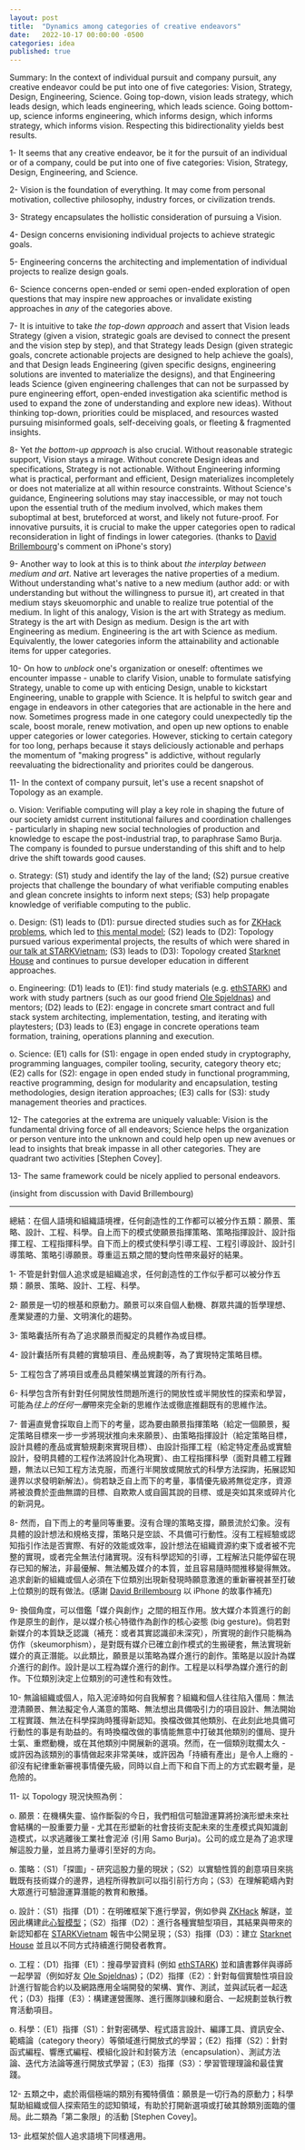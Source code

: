 ```yaml
---
layout: post
title:  "Dynamics among categories of creative endeavors"
date:   2022-10-17 00:00:00 -0500
categories: idea
published: true
---
```


Summary: In the context of individual pursuit and company pursuit, any creative endeavor could be put into one of five categories: Vision, Strategy, Design, Engineering, Science. Going top-down, vision leads strategy, which leads design, which leads engineering, which leads science. Going bottom-up, science informs engineering, which informs design, which informs strategy, which informs vision. Respecting this bidirectionality yields best results.

1- It seems that any creative endeavor, be it for the pursuit of an individual or of a company, could be put into one of five categories: Vision, Strategy, Design, Engineering, and Science.

2- Vision is the foundation of everything. It may come from personal motivation, collective philosophy, industry forces, or civilization trends.

3- Strategy encapsulates the hollistic consideration of pursuing a Vision.

4- Design concerns envisioning individual projects to achieve strategic goals.

5- Engineering concerns the architecting and implementation of individual projects to realize design goals.

6- Science concerns open-ended or semi open-ended exploration of open questions that may inspire new approaches or invalidate existing approaches in *any* of the categories above.

7- It is intuitive to take *the top-down approach* and assert that Vision leads Strategy (given a vision, strategic goals are devised to connect the present and the vision step by step), and that Strategy leads Design (given strategic goals, concrete actionable projects are designed to help achieve the goals), and that Design leads Engineering (given specific designs, engineering solutions are invented to materialize the designs), and that Engineering leads Science (given engineering challenges that can not be surpassed by pure engineering effort, open-ended investigation aka scientific method is used to expand the zone of understanding and explore new ideas). Without thinking top-down, priorities could be misplaced, and resources wasted pursuing misinformed goals, self-deceiving goals, or fleeting & fragmented insights.

8- Yet *the bottom-up approach* is also crucial. Without reasonable strategic support, Vision stays a mirage. Without concrete Design ideas and specifications, Strategy is not actionable. Without Engineering informing what is practical, performant and efficient, Design materializes incompletely or does not materialize at all within resource constraints. Without Science's guidance, Engineering solutions may stay inaccessible, or may not touch upon the essential truth of the medium involved, which makes them suboptimal at best, bruteforced at worst, and likely not future-proof. For innovative pursuits, it is crucial to make the upper categories open to radical reconsideration in light of findings in lower categories. (thanks to [David Brillembourg](https://twitter.com/davidjrbrill)'s comment on iPhone's story)

9- Another way to look at this is to think about *the interplay between medium and art*. Native art leverages the native properties of a medium. Without understanding what's native to a new medium (author add: or with understanding but without the willingness to pursue it), art created in that medium stays skeuomorphic and unable to realize true potential of the medium. In light of this analogy, Vision is the art with Strategy as medium. Strategy is the art with Design as medium. Design is the art with Engineering as medium. Engineering is the art with Science as medium. Equivalently, the lower categories inform the attainability and actionable items for upper categories.

10- On how to *unblock* one's organization or oneself: oftentimes we encounter impasse - unable to clarify Vision, unable to formulate satisfying Strategy, unable to come up with enticing Design, unable to kickstart Engineering, unable to grapple with Science. It is helpful to switch gear and engage in endeavors in other categories that are actionable in the here and now. Sometimes progress made in one category could unexpectedly tip the scale, boost morale, renew motivation, and open up new options to enable upper categories or lower categories. However, sticking to certain category for too long, perhaps because it stays deliciously actionable and perhaps the momentum of "making progress" is addictive, without regularly reevaluating the bidrectionality and priorites could be dangerous.

11- In the context of company pursuit, let's use a recent snapshot of Topology as an example.

o. Vision: Verifiable computing will play a key role in shaping the future of our society amidst current institutional failures and coordination challenges - particularly in shaping new social technologies of production and knowledge to escape the post-industrial trap, to paraphrase Samo Burja. The company is founded to pursue understanding of this shift and to help drive the shift towards good causes.

o. Strategy: (S1) study and identify the lay of the land; (S2) pursue creative projects that challenge the boundary of what verifiable computing enables and glean concrete insights to inform next steps; (S3) help propagate knowledge of verifiable computing to the public.

o. Design: (S1) leads to (D1): pursue directed studies such as for [ZKHack problems](https://zkhack.dev/), which led to [this mental model](https://www.guiltygyoza.xyz/2022/05/verifiable-computing-stack); (S2) leads to (D2): Topology pursued various experimental projects, the results of which were shared in [our talk at STARKVietnam](https://www.youtube.com/watch?v=n41dZFL0Q08&ab_channel=Topology); (S3) leads to (D3): Topology created [Starknet House](https://www.starknet.house/) and continues to pursue developer education in different approaches.

o. Engineering: (D1) leads to (E1): find study materials (e.g. [ethSTARK](https://eprint.iacr.org/2021/582.pdf)) and work with study partners (such as our good friend [Ole Spjeldnas](https://twitter.com/spjoleh)) and mentors; (D2) leads to (E2): engage in concrete smart contract and full stack system architecting, implementation, testing, and iterating with playtesters; (D3) leads to (E3) engage in concrete operations team formation, training, operations planning and execution.

o. Science: (E1) calls for (S1): engage in open ended study in cryptography, programming languages, compiler tooling, security, category theory etc; (E2) calls for (S2): engage in open ended study in functional programming, reactive programming, design for modularity and encapsulation, testing methodologies, design iteration approaches; (E3) calls for (S3): study management theories and practices.

12- The categories at the extrema are uniquely valuable: Vision is the fundamental driving force of all endeavors; Science helps the organization or person venture into the unknown and could help open up new avenues or lead to insights that break impasse in all other categories. They are quadrant two activities [Stephen Covey].

13- The same framework could be nicely applied to personal endeavors.

(insight from discussion with David Brillembourg)

---

總結：在個人語境和組織語境裡，任何創造性的工作都可以被分作五類：願景、策略、設計、工程、科學。自上而下的模式使願景指揮策略、策略指揮設計、設計指揮工程、工程指揮科學。自下而上的模式使科學引導工程、工程引導設計、設計引導策略、策略引導願景。尊重這五類之間的雙向性帶來最好的結果。

1- 不管是針對個人追求或是組織追求，任何創造性的工作似乎都可以被分作五類：願景、策略、設計、工程、科學。

2- 願景是一切的根基和原動力。願景可以來自個人動機、群眾共識的哲學理想、產業變遷的力量、文明演化的趨勢。

3- 策略囊括所有為了追求願景而擬定的具體作為或目標。

4- 設計囊括所有具體的實驗項目、產品規劃等，為了實現特定策略目標。

5- 工程包含了將項目或產品具體架構並實踐的所有行為。

6- 科學包含所有針對任何開放性問題所進行的開放性或半開放性的探索和學習，可能為*往上的任何一層*帶來完全新的思維作法或徹底推翻既有的思維作法。

7- 普遍直覺會採取自上而下的考量，認為要由願景指揮策略（給定一個願景，擬定策略目標來一步一步將現狀推向未來願景）、由策略指揮設計（給定策略目標，設計具體的產品或實驗規劃來實現目標）、由設計指揮工程（給定特定產品或實驗設計，發明具體的工程作法將設計化為現實）、由工程指揮科學（面對具體工程難題，無法以已知工程方法克服，而進行半開放或開放式的科學方法探詢，拓展認知邊界以求發明新解法）。倘若缺乏自上而下的考量，事情優先級將無從定序，資源將被浪費於歪曲無謂的目標、自欺欺人或自圓其說的目標、或是突如其來或碎片化的新洞見。

8- 然而，自下而上的考量同等重要。沒有合理的策略支撐，願景流於幻象。沒有具體的設計想法和規格支撐，策略只是空談、不具備可行動性。沒有工程經驗或認知指引作法是否實際、有好的效能或效率，設計想法在組織資源約束下或者被不完整的實現，或者完全無法付諸實現。沒有科學認知的引導，工程解法只能停留在現存已知的解法，非最優解、無法觸及媒介的本質，並且容易隨時間推移變得無效。追求創新的組織或個人必須在下位類別出現新發現時願意激進的重新審視甚至打破上位類別的既有做法。(感謝 [David Brillembourg](https://twitter.com/davidjrbrill) 以 iPhone 的故事作補充)

9- 換個角度，可以借鑑「媒介與創作」之間的相互作用。放大媒介本質進行的創作是原生的創作，是以媒介核心特徵作為創作的核心姿態 (big gesture)。倘若對新媒介的本質缺乏認識（補充：或者其實認識卻未深究），所實現的創作只能稱為仿作（skeumorphism），是對既有媒介已確立創作模式的生搬硬套，無法實現新媒介的真正潛能。以此類比，願景是以策略為媒介進行的創作。策略是以設計為媒介進行的創作。設計是以工程為媒介進行的創作。工程是以科學為媒介進行的創作。下位類別決定上位類別的可達性和有效性。

10- 無論組織或個人，陷入泥淖時如何自我解套？組織和個人往往陷入僵局：無法澄清願景、無法擬定令人滿意的策略、無法想出具備吸引力的項目設計、無法開始工程實踐、無法在科學探詢時獲得新認知。換檔改做其他類別、在此刻此地具備可行動性的事是有助益的。有時換檔改做的事情能無意中打破其他類別的僵局、提升士氣、重燃動機，或在其他類別中開展新的選項。然而，在一個類別耽擱太久 - 或許因為該類別的事情做起來非常美味，或許因為「持續有產出」是令人上癮的 - 卻沒有紀律重新審視事情優先級，同時以自上而下和自下而上的方式宏觀考量，是危險的。

11- 以 Topology 現況快照為例：

o. 願景：在機構失靈、協作斷裂的今日，我們相信可驗證運算將扮演形塑未來社會結構的一股重要力量 - 尤其在形塑新的社會技術支配未來的生產模式與知識創造模式，以求逃離後工業社會泥淖 (引用 Samo Burja)。公司的成立是為了追求理解這股力量，並且將力量導引至好的方向。

o. 策略：（S1）「探圖」- 研究這股力量的現狀；（S2）以實驗性質的創意項目來挑戰既有技術媒介的邊界，過程所得教訓可以指引前行方向；（S3）在理解範疇內對大眾進行可驗證運算潛能的教育和散播。

o. 設計：（S1）指揮（D1）：在明確框架下進行學習，例如參與 [ZKHack]((https://zkhack.dev/)) 解謎，並因此構建此[心智模型](https://www.guiltygyoza.xyz/2022/05/verifiable-computing-stack)；（S2）指揮（D2）：進行各種實驗型項目，其結果與帶來的新認知都在 [STARKVietnam]((https://www.youtube.com/watch?v=n41dZFL0Q08&ab_channel=Topology)) 報告中公開呈現；（S3）指揮（D3）：建立 [Starknet House](https://www.starknet.house/) 並且以不同方式持續進行開發者教育。

o. 工程：（D1）指揮（E1）：搜尋學習資料 (例如 [ethSTARK](https://eprint.iacr.org/2021/582.pdf)) 並和讀書夥伴與導師一起學習（例如好友 [Ole Spjeldnas](https://twitter.com/spjoleh))；（D2）指揮（E2）：針對每個實驗性項目設計進行智能合約以及網路應用全端開發的架構、實作、測試，並與試玩者一起迭代；（D3）指揮（E3）：構建運營團隊、進行團隊訓練和磨合、一起規劃並執行教育活動項目。

o. 科學：（E1）指揮（S1）：針對密碼學、程式語言設計、編譯工具、資訊安全、範疇論（category theory）等領域進行開放式的學習；（E2）指揮（S2）：針對函式編程、響應式編程、模組化設計和封裝方法（encapsulation）、測試方法論、迭代方法論等進行開放式學習；（E3）指揮（S3）：學習管理理論和最佳實踐。

12- 五類之中，處於兩個極端的類別有獨特價值：願景是一切行為的原動力；科學幫助組織或個人探索陌生的認知領域，有助於打開新選項或打破其餘類別面臨的僵局。此二類為「第二象限」的活動 [Stephen Covey]。

13- 此框架於個人追求語境下同樣適用。
